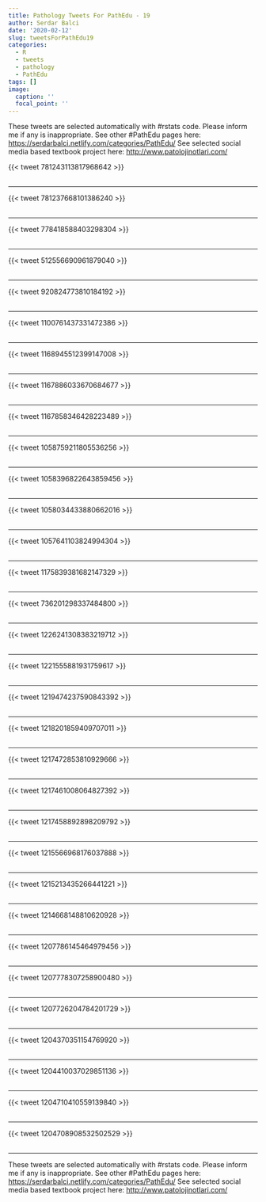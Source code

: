 ```yaml
---
title: Pathology Tweets For PathEdu - 19
author: Serdar Balci
date: '2020-02-12'
slug: tweetsForPathEdu19
categories:
  - R
  - tweets
  - pathology
  - PathEdu
tags: []
image:
  caption: ''
  focal_point: ''
---
```



These tweets are selected automatically with #rstats code. Please inform me if any is inappropriate.
See other #PathEdu pages here: https://serdarbalci.netlify.com/categories/PathEdu/ 
See selected social media based textbook project here: http://www.patolojinotlari.com/

{{< tweet 781243113817968642 >}}
<br>
<br>
<hr>
{{< tweet 781237668101386240 >}}
<br>
<br>
<hr>
{{< tweet 778418588403298304 >}}
<br>
<br>
<hr>
{{< tweet 512556690961879040 >}}
<br>
<br>
<hr>
{{< tweet 920824773810184192 >}}
<br>
<br>
<hr>
{{< tweet 1100761437331472386 >}}
<br>
<br>
<hr>
{{< tweet 1168945512399147008 >}}
<br>
<br>
<hr>
{{< tweet 1167886033670684677 >}}
<br>
<br>
<hr>
{{< tweet 1167858346428223489 >}}
<br>
<br>
<hr>
{{< tweet 1058759211805536256 >}}
<br>
<br>
<hr>
{{< tweet 1058396822643859456 >}}
<br>
<br>
<hr>
{{< tweet 1058034433880662016 >}}
<br>
<br>
<hr>
{{< tweet 1057641103824994304 >}}
<br>
<br>
<hr>
{{< tweet 1175839381682147329 >}}
<br>
<br>
<hr>
{{< tweet 736201298337484800 >}}
<br>
<br>
<hr>
{{< tweet 1226241308383219712 >}}
<br>
<br>
<hr>
{{< tweet 1221555881931759617 >}}
<br>
<br>
<hr>
{{< tweet 1219474237590843392 >}}
<br>
<br>
<hr>
{{< tweet 1218201859409707011 >}}
<br>
<br>
<hr>
{{< tweet 1217472853810929666 >}}
<br>
<br>
<hr>
{{< tweet 1217461008064827392 >}}
<br>
<br>
<hr>
{{< tweet 1217458892898209792 >}}
<br>
<br>
<hr>
{{< tweet 1215566968176037888 >}}
<br>
<br>
<hr>
{{< tweet 1215213435266441221 >}}
<br>
<br>
<hr>
{{< tweet 1214668148810620928 >}}
<br>
<br>
<hr>
{{< tweet 1207786145464979456 >}}
<br>
<br>
<hr>
{{< tweet 1207778307258900480 >}}
<br>
<br>
<hr>
{{< tweet 1207726204784201729 >}}
<br>
<br>
<hr>
{{< tweet 1204370351154769920 >}}
<br>
<br>
<hr>
{{< tweet 1204410037029851136 >}}
<br>
<br>
<hr>
{{< tweet 1204710410559139840 >}}
<br>
<br>
<hr>
{{< tweet 1204708908532502529 >}}
<br>
<br>
<hr>


These tweets are selected automatically with #rstats code. Please inform me if any is inappropriate.
See other #PathEdu pages here: https://serdarbalci.netlify.com/categories/PathEdu/ 
See selected social media based textbook project here: http://www.patolojinotlari.com/
